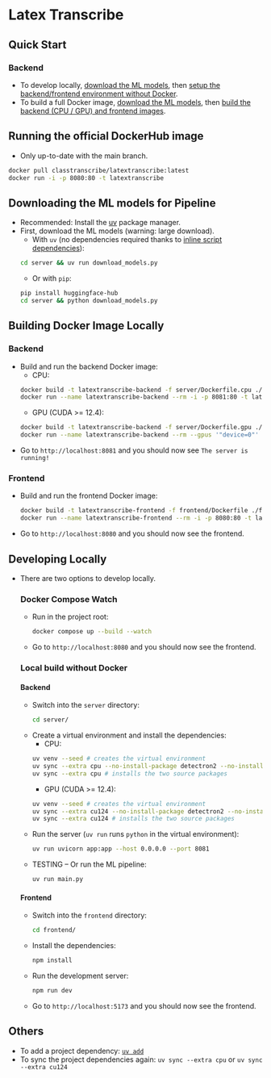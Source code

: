 # Latex Transcribe

## Quick Start
### Backend
- To develop locally, [download the ML models](#downloading-the-ml-models-for-pipeline), then [setup the backend/frontend environment without Docker](#local-build-without-docker).
- To build a full Docker image, [download the ML models](#downloading-the-ml-models-for-pipeline), then [build the backend (CPU / GPU) and frontend images](#building-docker-image-locally).

## Running the official DockerHub image
- Only up-to-date with the main branch.
```sh
docker pull classtranscribe/latextranscribe:latest
docker run -i -p 8080:80 -t latextranscribe
```

## Downloading the ML models for Pipeline
- Recommended: Install the [uv](https://docs.astral.sh/uv/getting-started/installation/#installation-methods) package manager.
- First, download the ML models (warning: large download).
    - With `uv` (no dependencies required thanks to [inline script dependencies](https://docs.astral.sh/uv/guides/scripts/#declaring-script-dependencies)):
    ```sh
    cd server && uv run download_models.py
    ```
    - Or with `pip`:
    ```sh
    pip install huggingface-hub
    cd server && python download_models.py
    ```
## Building Docker Image Locally
### Backend
- Build and run the backend Docker image:
    - CPU:
    ```sh
    docker build -t latextranscribe-backend -f server/Dockerfile.cpu ./server/
    docker run --name latextranscribe-backend --rm -i -p 8081:80 -t latextranscribe-backend
    ```
    - GPU (CUDA >= 12.4):
    ```sh
    docker build -t latextranscribe-backend -f server/Dockerfile.gpu ./server/
    docker run --name latextranscribe-backend --rm --gpus '"device=0"' -i -p 8081:80 -t latextranscribe-backend
    ```
- Go to `http://localhost:8081` and you should now see `The server is running!`
### Frontend
- Build and run the frontend Docker image:
    ```sh
    docker build -t latextranscribe-frontend -f frontend/Dockerfile ./frontend/
    docker run --name latextranscribe-frontend --rm -i -p 8080:80 -t latextranscribe-frontend
    ```
- Go to `http://localhost:8080` and you should now see the frontend.

## Developing Locally
- There are two options to develop locally.
    ### Docker Compose Watch
    - Run in the project root:
        ```sh
        docker compose up --build --watch
        ```
    - Go to `http://localhost:8080` and you should now see the frontend.
    ### Local build without Docker
    #### Backend
    - Switch into the `server` directory:
        ```sh
        cd server/
        ```
    - Create a virtual environment and install the dependencies:
        - CPU:
        ```sh
        uv venv --seed # creates the virtual environment
        uv sync --extra cpu --no-install-package detectron2 --no-install-package struct-eqtable # installs dependencies other than the two source packages
        uv sync --extra cpu # installs the two source packages
        ```
        - GPU (CUDA >= 12.4):
        ```sh
        uv venv --seed # creates the virtual environment
        uv sync --extra cu124 --no-install-package detectron2 --no-install-package struct-eqtable # installs dependencies other than the two source packages
        uv sync --extra cu124 # installs the two source packages
        ```
    - Run the server (`uv run` runs `python` in the virtual environment):
        ```sh
        uv run uvicorn app:app --host 0.0.0.0 --port 8081
        ```
    - TESTING – Or run the ML pipeline:
        ```sh
        uv run main.py
        ```
    #### Frontend
    - Switch into the `frontend` directory:
        ```sh
        cd frontend/
        ```
    - Install the dependencies:
        ```sh
        npm install
        ```
    - Run the development server:
        ```sh
        npm run dev
        ```
    - Go to `http://localhost:5173` and you should now see the frontend.

## Others
- To add a project dependency: [`uv add`](https://docs.astral.sh/uv/reference/cli/#uv-add)
- To sync the project dependencies again: `uv sync --extra cpu` or `uv sync --extra cu124`